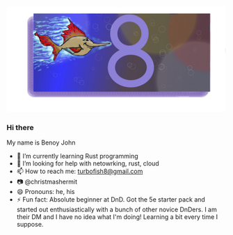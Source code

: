 ![turbofish](images/turbofish8_2.jpg)

### Hi there
My name is Benoy John

- 🌱 I’m currently learning Rust programming
- 🤔 I’m looking for help with netowrking, rust, cloud
- 📫 How to reach me: turbofish8@gmail.com
- :camera: @christmashermit
- 😄 Pronouns: he, his
- ⚡ Fun fact: Absolute beginner at DnD. Got the 5e starter pack and started out enthusiastically with a bunch of other novice DnDers. I am their DM and I have no idea what I'm doing! Learning a bit every time I suppose.

<!--
**turbofish8/turbofish8** is a ✨ _special_ ✨ repository because its `README.md` (this file) appears on your GitHub profile.

Here are some ideas to get you started:

- 🔭 I’m currently working on ...
- 🌱 I’m currently learning ...
- 👯 I’m looking to collaborate on ...
- 🤔 I’m looking for help with ...
- 💬 Ask me about ...
- 📫 How to reach me: ...
- 😄 Pronouns: ...
- ⚡ Fun fact: ...
-->
